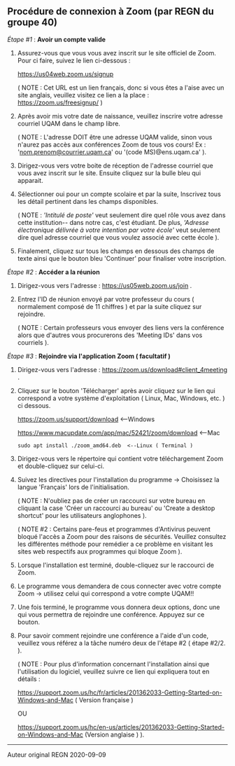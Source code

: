 ## Procédure de connexion à Zoom (par REGN du groupe 40)

*Étape #1* : **Avoir un compte valide** 

1. Assurez-vous que vous vous avez inscrit sur le site officiel de Zoom. Pour ci faire,  suivez le lien ci-dessous :

   https://us04web.zoom.us/signup
   
   ( NOTE : Cet URL est un lien français, donc si vous êtes a l'aise avec un site anglais, veuillez visitez ce lien a la place : https://zoom.us/freesignup/  )
   
2. Après avoir mis votre date de naissance, veuillez inscrire votre adresse courriel UQAM dans le champ libre.

   ( NOTE : L'adresse DOIT être une adresse UQAM valide, sinon vous n'aurez pas accès aux conférences Zoom de tous vos cours! Ex : 'nom.prenom@courrier.uqam.ca' ou '(code MS)@ens.uqam.ca' ).

3. Dirigez-vous vers votre boite de réception de l'adresse courriel  que vous avez inscrit sur le site. Ensuite cliquez sur la bulle bleu qui apparait. 

4. Sélectionner oui pour un compte scolaire et par la suite, Inscrivez tous les détail pertinent dans les champs disponibles.

   ( NOTE : *'Intitulé de poste'* veut seulement dire quel rôle vous avez dans cette institution-- dans notre cas, c'est étudiant. De plus, *'Adresse électronique délivrée à votre intention par votre école'*  veut seulement dire quel adresse courriel que vous voulez associé avec cette école ).

5. Finalement, cliquez sur tous les champs en dessous des champs de texte ainsi que le bouton bleu 'Continuer' pour finaliser votre inscription.



*Étape #2* : **Accéder a la réunion**

1.  Dirigez-vous vers l'adresse : https://us05web.zoom.us/join .

2. Entrez l'ID de réunion envoyé par votre professeur du cours ( normalement composé de 11 chiffres ) et par la suite cliquez sur rejoindre.

   ( NOTE : Certain professeurs vous envoyer des liens vers la conférence alors que d'autres vous procurerons des 'Meeting IDs' dans vos courriels ).

   

*Étape #3* : **Rejoindre via l'application Zoom ( facultatif )**

1. Dirigez-vous vers l'adresse : https://zoom.us/download#client_4meeting .

2. Cliquez sur le bouton 'Télécharger'  après avoir cliquez sur le lien qui correspond a votre système d'exploitation ( Linux, Mac, Windows, etc. ) ci dessous.

   https://zoom.us/support/download  <--Windows

   https://www.macupdate.com/app/mac/52421/zoom/download <--Mac

   ```
   sudo apt install ./zoom_amd64.deb  <--Linux ( Terminal )
   ```

    

3. Dirigez-vous vers le répertoire qui contient votre téléchargement Zoom et double-cliquez sur celui-ci. 

4. Suivez les directives pour l'installation du programme -> Choisissez la langue 'Français' lors de l'initialisation.

   ( NOTE : N'oubliez pas de créer un raccourci sur votre bureau en cliquant la case 'Créer un raccourci au bureau' ou 'Create a desktop shortcut' pour les utilisateurs anglophones ).

   ( NOTE #2 : Certains pare-feus et programmes d'Antivirus peuvent bloqué l'accès a Zoom pour des raisons de sécurités. Veuillez consultez les différentes méthode pour remédier a ce problème en visitant les sites web respectifs aux programmes qui bloque Zoom  ).

5. Lorsque l'installation est terminé, double-cliquez sur le raccourci de Zoom.

6. Le programme vous demandera de cous connecter avec votre compte Zoom -> utilisez celui qui correspond a votre compte UQAM!!

7. Une fois terminé, le programme vous donnera deux options, donc une qui vous permettra de rejoindre une conférence. Appuyez sur ce bouton.

8. Pour savoir comment rejoindre une conférence a l'aide d'un code, veuillez vous référez a la tâche numéro deux de l'étape #2 ( étape #2/2. ).

   ( NOTE : Pour plus d'information concernant l'installation ainsi que l'utilisation du logiciel, veuillez suivre ce lien qui expliquera tout en détails :

    https://support.zoom.us/hc/fr/articles/201362033-Getting-Started-on-Windows-and-Mac ( Version française ) 

   OU

    https://support.zoom.us/hc/en-us/articles/201362033-Getting-Started-on-Windows-and-Mac (Version anglaise ) ).

---
Auteur original REGN 2020-09-09
